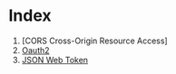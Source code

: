 # Index

1. [CORS Cross-Origin Resource Access]
2. [Oauth2](./oauth2.md)
3. [JSON Web Token](./jwt.md)
